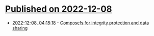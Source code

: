 # [Published on 2022-12-08](index.md)

* [2022-12-08, 04:18:18](https://lobste.rs/s/pnec6g/composefs_for_integrity_protection_data) - [Composefs for integrity protection and data sharing](https://lwn.net/SubscriberLink/917097/88e6e29487df7947/)
